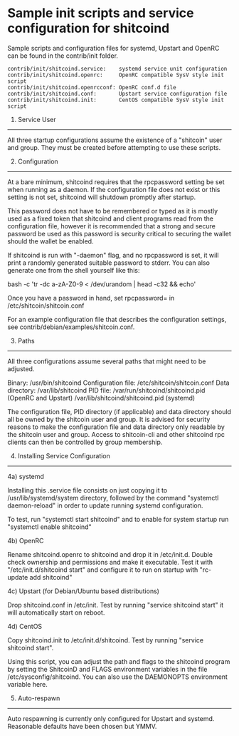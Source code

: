 Sample init scripts and service configuration for shitcoind
==========================================================

Sample scripts and configuration files for systemd, Upstart and OpenRC
can be found in the contrib/init folder.

    contrib/init/shitcoind.service:    systemd service unit configuration
    contrib/init/shitcoind.openrc:     OpenRC compatible SysV style init script
    contrib/init/shitcoind.openrcconf: OpenRC conf.d file
    contrib/init/shitcoind.conf:       Upstart service configuration file
    contrib/init/shitcoind.init:       CentOS compatible SysV style init script

1. Service User
---------------------------------

All three startup configurations assume the existence of a "shitcoin" user
and group.  They must be created before attempting to use these scripts.

2. Configuration
---------------------------------

At a bare minimum, shitcoind requires that the rpcpassword setting be set
when running as a daemon.  If the configuration file does not exist or this
setting is not set, shitcoind will shutdown promptly after startup.

This password does not have to be remembered or typed as it is mostly used
as a fixed token that shitcoind and client programs read from the configuration
file, however it is recommended that a strong and secure password be used
as this password is security critical to securing the wallet should the
wallet be enabled.

If shitcoind is run with "-daemon" flag, and no rpcpassword is set, it will
print a randomly generated suitable password to stderr.  You can also
generate one from the shell yourself like this:

bash -c 'tr -dc a-zA-Z0-9 < /dev/urandom | head -c32 && echo'

Once you have a password in hand, set rpcpassword= in /etc/shitcoin/shitcoin.conf

For an example configuration file that describes the configuration settings,
see contrib/debian/examples/shitcoin.conf.

3. Paths
---------------------------------

All three configurations assume several paths that might need to be adjusted.

Binary:              /usr/bin/shitcoind
Configuration file:  /etc/shitcoin/shitcoin.conf
Data directory:      /var/lib/shitcoind
PID file:            /var/run/shitcoind/shitcoind.pid (OpenRC and Upstart)
                     /var/lib/shitcoind/shitcoind.pid (systemd)

The configuration file, PID directory (if applicable) and data directory
should all be owned by the shitcoin user and group.  It is advised for security
reasons to make the configuration file and data directory only readable by the
shitcoin user and group.  Access to shitcoin-cli and other shitcoind rpc clients
can then be controlled by group membership.

4. Installing Service Configuration
-----------------------------------

4a) systemd

Installing this .service file consists on just copying it to
/usr/lib/systemd/system directory, followed by the command
"systemctl daemon-reload" in order to update running systemd configuration.

To test, run "systemctl start shitcoind" and to enable for system startup run
"systemctl enable shitcoind"

4b) OpenRC

Rename shitcoind.openrc to shitcoind and drop it in /etc/init.d.  Double
check ownership and permissions and make it executable.  Test it with
"/etc/init.d/shitcoind start" and configure it to run on startup with
"rc-update add shitcoind"

4c) Upstart (for Debian/Ubuntu based distributions)

Drop shitcoind.conf in /etc/init.  Test by running "service shitcoind start"
it will automatically start on reboot.

4d) CentOS

Copy shitcoind.init to /etc/init.d/shitcoind. Test by running "service shitcoind start".

Using this script, you can adjust the path and flags to the shitcoind program by
setting the ShitcoinD and FLAGS environment variables in the file
/etc/sysconfig/shitcoind. You can also use the DAEMONOPTS environment variable here.

5. Auto-respawn
-----------------------------------

Auto respawning is currently only configured for Upstart and systemd.
Reasonable defaults have been chosen but YMMV.
